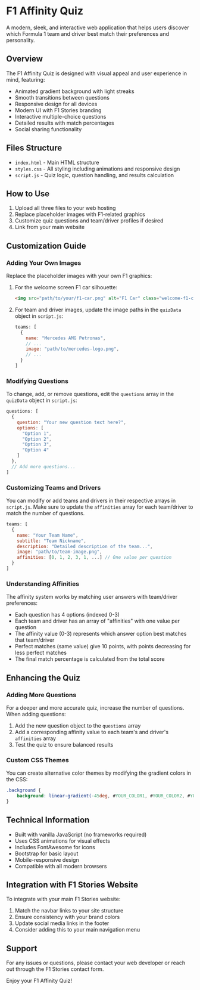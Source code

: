 # F1 Affinity Quiz

A modern, sleek, and interactive web application that helps users discover which Formula 1 team and driver best match their preferences and personality.

## Overview

The F1 Affinity Quiz is designed with visual appeal and user experience in mind, featuring:

- Animated gradient background with light streaks
- Smooth transitions between questions
- Responsive design for all devices
- Modern UI with F1 Stories branding
- Interactive multiple-choice questions
- Detailed results with match percentages
- Social sharing functionality

## Files Structure

- `index.html` - Main HTML structure
- `styles.css` - All styling including animations and responsive design
- `script.js` - Quiz logic, question handling, and results calculation

## How to Use

1. Upload all three files to your web hosting
2. Replace placeholder images with F1-related graphics
3. Customize quiz questions and team/driver profiles if desired
4. Link from your main website

## Customization Guide

### Adding Your Own Images

Replace the placeholder images with your own F1 graphics:

1. For the welcome screen F1 car silhouette:
   ```html
   <img src="path/to/your/f1-car.png" alt="F1 Car" class="welcome-f1-car">
   ```

2. For team and driver images, update the image paths in the `quizData` object in `script.js`:
   ```javascript
   teams: [
     {
       name: "Mercedes AMG Petronas",
       // ...
       image: "path/to/mercedes-logo.png",
       // ...
     }
   ]
   ```

### Modifying Questions

To change, add, or remove questions, edit the `questions` array in the `quizData` object in `script.js`:

```javascript
questions: [
  {
    question: "Your new question text here?",
    options: [
      "Option 1",
      "Option 2",
      "Option 3",
      "Option 4"
    ]
  },
  // Add more questions...
]
```

### Customizing Teams and Drivers

You can modify or add teams and drivers in their respective arrays in `script.js`. Make sure to update the `affinities` array for each team/driver to match the number of questions.

```javascript
teams: [
  {
    name: "Your Team Name",
    subtitle: "Team Nickname",
    description: "Detailed description of the team...",
    image: "path/to/team-image.png",
    affinities: [0, 1, 2, 3, 1, ...] // One value per question
  }
]
```

### Understanding Affinities

The affinity system works by matching user answers with team/driver preferences:

- Each question has 4 options (indexed 0-3)
- Each team and driver has an array of "affinities" with one value per question
- The affinity value (0-3) represents which answer option best matches that team/driver
- Perfect matches (same value) give 10 points, with points decreasing for less perfect matches
- The final match percentage is calculated from the total score

## Enhancing the Quiz

### Adding More Questions

For a deeper and more accurate quiz, increase the number of questions. When adding questions:

1. Add the new question object to the `questions` array
2. Add a corresponding affinity value to each team's and driver's `affinities` array
3. Test the quiz to ensure balanced results

### Custom CSS Themes

You can create alternative color themes by modifying the gradient colors in the CSS:

```css
.background {
    background: linear-gradient(-45deg, #YOUR_COLOR1, #YOUR_COLOR2, #YOUR_COLOR3, #YOUR_COLOR4);
}
```

## Technical Information

- Built with vanilla JavaScript (no frameworks required)
- Uses CSS animations for visual effects
- Includes FontAwesome for icons
- Bootstrap for basic layout
- Mobile-responsive design
- Compatible with all modern browsers

## Integration with F1 Stories Website

To integrate with your main F1 Stories website:

1. Match the navbar links to your site structure
2. Ensure consistency with your brand colors
3. Update social media links in the footer
4. Consider adding this to your main navigation menu

## Support

For any issues or questions, please contact your web developer or reach out through the F1 Stories contact form.

Enjoy your F1 Affinity Quiz!
